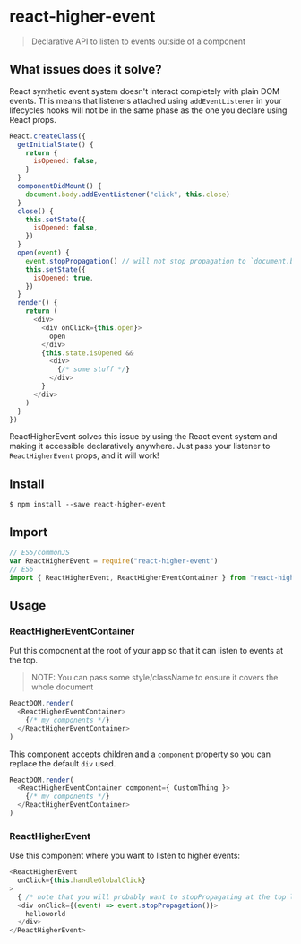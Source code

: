 # react-higher-event

> Declarative API to listen to events outside of a component

## What issues does it solve?

React synthetic event system doesn't interact completely with plain DOM events. This means that listeners attached using `addEventListener` in your lifecycles hooks will not be in the same phase as the one you declare using React props.

```javascript
React.createClass({
  getInitialState() {
    return {
      isOpened: false,
    }
  }
  componentDidMount() {
    document.body.addEventListener("click", this.close)
  }
  close() {
    this.setState({
      isOpened: false,
    })
  }
  open(event) {
    event.stopPropagation() // will not stop propagation to `document.body`
    this.setState({
      isOpened: true,
    })
  }
  render() {
    return (
      <div>
        <div onClick={this.open}>
          open
        </div>
        {this.state.isOpened &&
          <div>
            {/* some stuff */}
          </div>
        }
      </div>
    )
  }
})
```

ReactHigherEvent solves this issue by using the React event system and making it accessible declaratively anywhere. Just pass your listener to `ReactHigherEvent` props, and it will work!

## Install

```console
$ npm install --save react-higher-event
```

## Import

```javascript
// ES5/commonJS
var ReactHigherEvent = require("react-higher-event")
// ES6
import { ReactHigherEvent, ReactHigherEventContainer } from "react-higher-event"
```

## Usage

### ReactHigherEventContainer

Put this component at the root of your app so that it can listen to events at the top.

> NOTE: You can pass some style/className to ensure it covers the whole document

```javascript
ReactDOM.render(
  <ReactHigherEventContainer>
    {/* my components */}
  </ReactHigherEventContainer>
)
```

This component accepts children and a ``component`` property so you can replace
the default ``div`` used.

```javascript
ReactDOM.render(
  <ReactHigherEventContainer component={ CustomThing }>
    {/* my components */}
  </ReactHigherEventContainer>
)
```

### ReactHigherEvent

Use this component where you want to listen to higher events:

```javascript
<ReactHigherEvent
  onClick={this.handleGlobalClick}
>
  { /* note that you will probably want to stopPropagating at the top level of your component */ }
  <div onClick={(event) => event.stopPropagation()}>
    helloworld
  </div>
</ReactHigherEvent>
```
